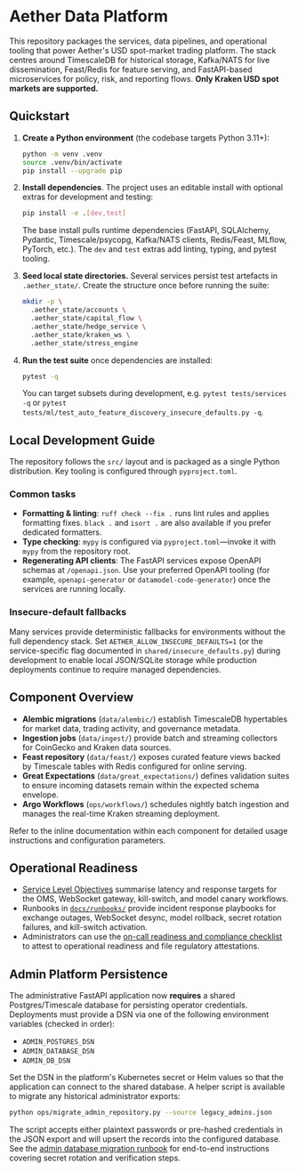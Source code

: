 # Aether Data Platform

This repository packages the services, data pipelines, and operational tooling
that power Aether's USD spot-market trading platform. The stack centres around
TimescaleDB for historical storage, Kafka/NATS for live dissemination, Feast/Redis
for feature serving, and FastAPI-based microservices for policy, risk, and
reporting flows. **Only Kraken USD spot markets are supported.**

## Quickstart

1. **Create a Python environment** (the codebase targets Python 3.11+):

   ```bash
   python -m venv .venv
   source .venv/bin/activate
   pip install --upgrade pip
   ```

2. **Install dependencies**. The project uses an editable install with optional
   extras for development and testing:

   ```bash
   pip install -e .[dev,test]
   ```

   The base install pulls runtime dependencies (FastAPI, SQLAlchemy, Pydantic,
   Timescale/psycopg, Kafka/NATS clients, Redis/Feast, MLflow, PyTorch, etc.).
   The ``dev`` and ``test`` extras add linting, typing, and pytest tooling.

3. **Seed local state directories.** Several services persist test artefacts in
   ``.aether_state/``. Create the structure once before running the suite:

   ```bash
   mkdir -p \
     .aether_state/accounts \
     .aether_state/capital_flow \
     .aether_state/hedge_service \
     .aether_state/kraken_ws \
     .aether_state/stress_engine
   ```

4. **Run the test suite** once dependencies are installed:

   ```bash
   pytest -q
   ```

   You can target subsets during development, e.g. ``pytest tests/services -q``
   or ``pytest tests/ml/test_auto_feature_discovery_insecure_defaults.py -q``.

## Local Development Guide

The repository follows the ``src/`` layout and is packaged as a single Python
distribution. Key tooling is configured through ``pyproject.toml``.

### Common tasks

- **Formatting & linting**: ``ruff check --fix .`` runs lint rules and applies
  formatting fixes. ``black .`` and ``isort .`` are also available if you prefer
  dedicated formatters.
- **Type checking**: ``mypy`` is configured via ``pyproject.toml``—invoke it with
  ``mypy`` from the repository root.
- **Regenerating API clients**: The FastAPI services expose OpenAPI schemas at
  ``/openapi.json``. Use your preferred OpenAPI tooling (for example,
  ``openapi-generator`` or ``datamodel-code-generator``) once the services are
  running locally.

### Insecure-default fallbacks

Many services provide deterministic fallbacks for environments without the full
dependency stack. Set ``AETHER_ALLOW_INSECURE_DEFAULTS=1`` (or the service-specific
flag documented in ``shared/insecure_defaults.py``) during development to enable
local JSON/SQLite storage while production deployments continue to require
managed dependencies.

## Component Overview

- **Alembic migrations** (`data/alembic/`) establish TimescaleDB hypertables for
  market data, trading activity, and governance metadata.
- **Ingestion jobs** (`data/ingest/`) provide batch and streaming collectors for
  CoinGecko and Kraken data sources.
- **Feast repository** (`data/feast/`) exposes curated feature views backed by
  Timescale tables with Redis configured for online serving.
- **Great Expectations** (`data/great_expectations/`) defines validation suites
  to ensure incoming datasets remain within the expected schema envelope.
- **Argo Workflows** (`ops/workflows/`) schedules nightly batch ingestion and
  manages the real-time Kraken streaming deployment.

Refer to the inline documentation within each component for detailed usage
instructions and configuration parameters.

## Operational Readiness

- [Service Level Objectives](docs/slo.md) summarise latency and response targets
  for the OMS, WebSocket gateway, kill-switch, and model canary workflows.
- Runbooks in [`docs/runbooks/`](docs/runbooks) provide incident response playbooks
  for exchange outages, WebSocket desync, model rollback, secret rotation
  failures, and kill-switch activation.
- Administrators can use the [on-call readiness and compliance checklist](docs/checklists/oncall.md)
  to attest to operational readiness and file regulatory attestations.

## Admin Platform Persistence

The administrative FastAPI application now **requires** a shared Postgres/Timescale
database for persisting operator credentials. Deployments must provide a DSN via
one of the following environment variables (checked in order):

- `ADMIN_POSTGRES_DSN`
- `ADMIN_DATABASE_DSN`
- `ADMIN_DB_DSN`

Set the DSN in the platform's Kubernetes secret or Helm values so that the
application can connect to the shared database. A helper script is available to
migrate any historical administrator exports:

```bash
python ops/migrate_admin_repository.py --source legacy_admins.json
```

The script accepts either plaintext passwords or pre-hashed credentials in the
JSON export and will upsert the records into the configured database. See the
[admin database migration runbook](docs/runbooks/admin-database-migration.md)
for end-to-end instructions covering secret rotation and verification steps.
